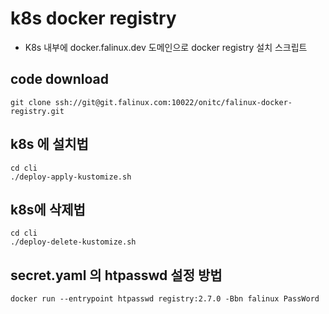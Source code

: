 # k8s docker registry

* K8s 내부에 docker.falinux.dev 도메인으로 docker registry 설치 스크립트

## code download

    git clone ssh://git@git.falinux.com:10022/onitc/falinux-docker-registry.git

## k8s 에 설치법

    cd cli
    ./deploy-apply-kustomize.sh

## k8s에 삭제법

    cd cli
    ./deploy-delete-kustomize.sh

## secret.yaml 의 htpasswd 설정 방법

    docker run --entrypoint htpasswd registry:2.7.0 -Bbn falinux PassWord